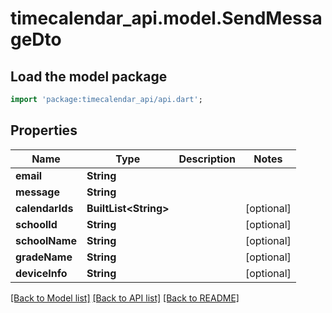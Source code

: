 # timecalendar_api.model.SendMessageDto

## Load the model package
```dart
import 'package:timecalendar_api/api.dart';
```

## Properties
Name | Type | Description | Notes
------------ | ------------- | ------------- | -------------
**email** | **String** |  | 
**message** | **String** |  | 
**calendarIds** | **BuiltList&lt;String&gt;** |  | [optional] 
**schoolId** | **String** |  | [optional] 
**schoolName** | **String** |  | [optional] 
**gradeName** | **String** |  | [optional] 
**deviceInfo** | **String** |  | [optional] 

[[Back to Model list]](../README.md#documentation-for-models) [[Back to API list]](../README.md#documentation-for-api-endpoints) [[Back to README]](../README.md)


